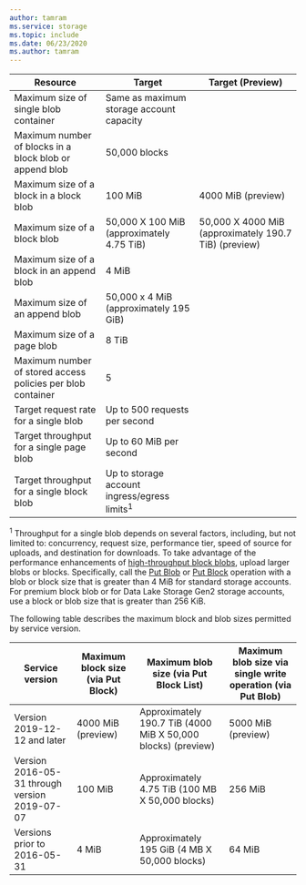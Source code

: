 ```yaml
---
author: tamram
ms.service: storage
ms.topic: include
ms.date: 06/23/2020
ms.author: tamram
---
```


| Resource | Target | Target (Preview) |
|-|-|-|
| Maximum size of single blob container | Same as maximum storage account capacity |  |
| Maximum number of blocks in a block blob or append blob | 50,000 blocks |  |
| Maximum size of a block in a block blob | 100 MiB | 4000 MiB (preview) |
| Maximum size of a block blob | 50,000 X 100 MiB (approximately 4.75 TiB) | 50,000 X 4000 MiB (approximately 190.7 TiB) (preview) |
| Maximum size of a block in an append blob | 4 MiB |  |
| Maximum size of an append blob | 50,000 x 4 MiB (approximately 195 GiB) |  |
| Maximum size of a page blob | 8 TiB |  |
| Maximum number of stored access policies per blob container | 5 |  |
| Target request rate for a single blob | Up to 500 requests per second |  |
| Target throughput for a single page blob | Up to 60 MiB per second |  |
| Target throughput for a single block blob | Up to storage account ingress/egress limits<sup>1</sup> |  |

<sup>1</sup> Throughput for a single blob depends on several factors, including, but not limited to: concurrency, request size, performance tier, speed of source for uploads, and destination for downloads. To take advantage of the performance enhancements of [high-throughput block blobs](https://azure.microsoft.com/blog/high-throughput-with-azure-blob-storage/), upload larger blobs or blocks. Specifically, call the [Put Blob](/rest/api/storageservices/put-blob) or [Put Block](/rest/api/storageservices/put-block) operation with a blob or block size that is greater than 4 MiB for standard storage accounts. For premium block blob or for Data Lake Storage Gen2 storage accounts, use a block or blob size that is greater than 256 KiB.

The following table describes the maximum block and blob sizes permitted by service version.

| Service version | Maximum block size (via Put Block) | Maximum blob size (via Put Block List) | Maximum blob size via single write operation (via Put Blob) |
|-|-|-|-|
| Version 2019-12-12 and later | 4000 MiB (preview) | Approximately 190.7 TiB (4000 MiB X 50,000 blocks) (preview) | 5000 MiB (preview) |
| Version 2016-05-31 through version 2019-07-07 | 100 MiB | Approximately 4.75 TiB (100 MB X 50,000 blocks) | 256 MiB |
| Versions prior to 2016-05-31 | 4 MiB | Approximately 195 GiB (4 MB X 50,000 blocks) | 64 MiB |
